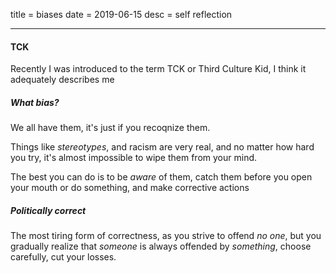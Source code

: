 title = biases
date = 2019-06-15
desc = self reflection

---

#### TCK

Recently I was introduced to the term TCK or Third Culture Kid,
I think it adequately describes me

##### What bias?

We all have them,
it's just if you recoqnize them.

Things like _stereotypes_, and racism are very real,
and no matter how hard you try,
it's almost impossible to wipe them from your mind.

The best you can do is to be _aware_ of them,
catch them before you open your mouth or do something,
and make corrective actions

##### Politically correct

The most tiring form of correctness,
as you strive to offend _no one_,
but you gradually realize that _someone_ is always offended by _something_,
choose carefully,
cut your losses.
